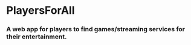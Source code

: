 # PlayersForAll

### A web app for players to find games/streaming services for their entertainment.